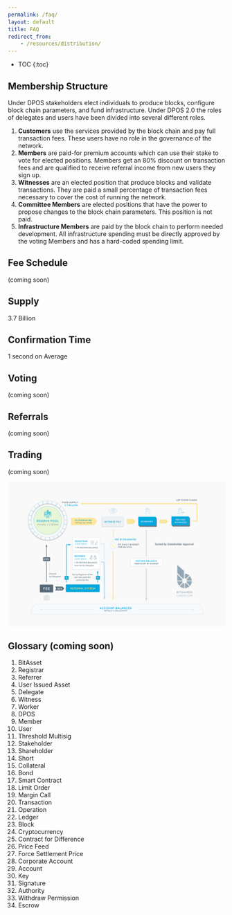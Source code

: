 ```yaml
---
permalink: /faq/
layout: default
title: FAQ
redirect_from:
    - /resources/distribution/
---
```


* TOC
{:toc}

## Membership Structure

Under DPOS stakeholders elect individuals to produce blocks, configure block chain parameters, and fund infrastructure.
Under DPOS 2.0 the roles of delegates and users have been divided into several different roles.

1. **Customers** use the services provided by the block chain and pay full transaction fees.  These users have no role in
   the governance of the network.
2. **Members** are paid-for premium accounts which can use their stake to vote for elected positions.  Members get an
   80% discount on transaction fees and are qualified to receive referral income from new users they sign up.
3. **Witnesses** are an elected position that produce blocks and validate transactions.  They are paid a small
   percentage of transaction fees necessary to cover the cost of running the network.
4. **Committee Members** are elected positions that have the power to propose changes to the block chain parameters.
   This position is not paid.
5. **Infrastructure Members** are paid by the block chain to perform needed development.  All infrastructure spending
   must be directly approved by the voting Members and has a hard-coded spending limit.

## Fee Schedule
(coming soon)

## Supply
3.7 Billion

## Confirmation Time
1 second on Average

## Voting
(coming soon)

## Referrals
(coming soon)

## Trading
(coming soon)

<center> <img class="img-responsive img-thumbnail" src="/images/cashflow.png"/> </center>

## Glossary (coming soon)

1. BitAsset
2. Registrar
3. Referrer
4. User Issued Asset
5. Delegate
6. Witness
7. Worker
8. DPOS
9. Member
10. User
11. Threshold Multisig
12. Stakeholder
13. Shareholder
14. Short
15. Collateral
16. Bond
17. Smart Contract
18. Limit Order
19. Margin Call
20. Transaction
21. Operation
22. Ledger
23. Block
24. Cryptocurrency
25. Contract for Difference
26. Price Feed
27. Force Settlement Price
28. Corporate Account
29. Account
30. Key
31. Signature
32. Authority
33. Withdraw Permission
34. Escrow
